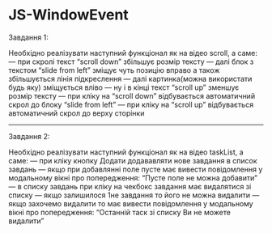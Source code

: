 # JS-WindowEvent

Завдання 1:

Необхідно реалізувати наступний функціонал як на відео scroll, а саме:
— при скролі текст “scroll down” збільшує розмір тексту
— далі блок з текстом “slide from left” зміщує чуть позицію вправо а також збільшується лінія підкреслення
— далі картинка(можна використати будь яку) зміщується вліво
— ну і в кінці текст “scroll up” зменшує розмір тексту
— при кліку на “scroll down” відбувається автоматичний скрол до блоку “slide from left”
— при кліку на “scroll up” відбувається автоматичний скрол до верху сторінки
________________________________________
Завдання 2:

Необхідно реалізувати наступний функціонал як на відео taskList, а саме:
— при кліку кнопку Додати додававляти нове завдання в список завдань
— якщо при добавлянні поле пусте має вивести повідомлення у модальному вікні про попередження: “Пусте поле не можна добавити”
— в списку завдань при кліку на чекбокс завдання має видалятися зі списку
— якщо залишилося 1не завдання то його не можна видалити
— якщо захочемо видалити то має вивести повідомлення у модальному вікні про попередження: “Останній таск зі списку Ви не можете видалити”

